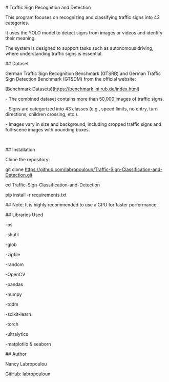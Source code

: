 \# Traffic Sign Recognition and Detection



This program focuses on recognizing and classifying traffic signs into 43 categories.  

It uses the YOLO model to detect signs from images or videos and identify their meaning.  

The system is designed to support tasks such as autonomous driving, where understanding traffic signs is essential.  





\## Dataset



German Traffic Sign Recognition Benchmark (GTSRB) and German Traffic Sign Detection Benchmark (GTSDM) from the official website:  

\[Benchmark Datasets](https://benchmark.ini.rub.de/index.html)



\- The combined dataset contains more than 50,000 images of traffic signs.  

\- Signs are categorized into 43 classes (e.g., speed limits, no entry, turn directions, children crossing, etc.).  

\- Images vary in size and background, including cropped traffic signs and full-scene images with bounding boxes.

&nbsp; 



\## Installation



Clone the repository:



git clone https://github.com/labropouloun/Traffic-Sign-Classification-and-Detection.git

cd Traffic-Sign-Classification-and-Detection

pip install -r requirements.txt



\## Note: It is highly recommended to use a GPU for faster performance.



\## Libraries Used



-os

-shutil

-glob

-zipfile

-random 

\-OpenCV

\-pandas

\-numpy

\-tqdm

\-scikit-learn

\-torch

\-ultralytics

\-matplotlib \& seaborn



\## Author

Nancy Labropoulou

GitHub: labropouloun


